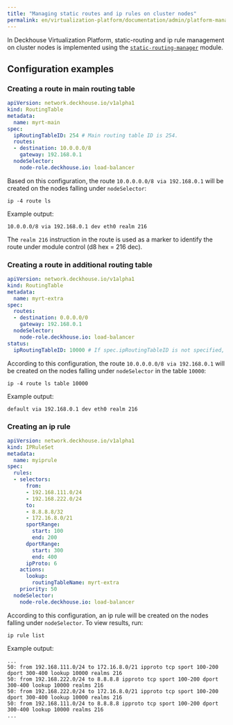 ```yaml
---
title: "Managing static routes and ip rules on cluster nodes"
permalink: en/virtualization-platform/documentation/admin/platform-management/network/other/static-routes.html
---
```


In Deckhouse Virtualization Platform, static-routing and ip rule management on cluster nodes is implemented using the [`static-routing-manager`](/products/kubernetes-platform/modules/static-routing-manager/stable/) module.

## Configuration examples

### Creating a route in main routing table

```yaml
apiVersion: network.deckhouse.io/v1alpha1
kind: RoutingTable
metadata:
  name: myrt-main
spec:
  ipRoutingTableID: 254 # Main routing table ID is 254.
  routes:
  - destination: 10.0.0.0/8
    gateway: 192.168.0.1
  nodeSelector:
    node-role.deckhouse.io: load-balancer
```

Based on this configuration, the route `10.0.0.0.0/8 via 192.168.0.1` will be created on the nodes falling under `nodeSelector`:

```shell
ip -4 route ls
```

Example output:

```console
10.0.0.0/8 via 192.168.0.1 dev eth0 realm 216
```

The `realm 216` instruction in the route is used as a marker to identify the route under module control (d8 hex = 216 dec).

### Creating a route in additional routing table

```yaml
apiVersion: network.deckhouse.io/v1alpha1
kind: RoutingTable
metadata:
  name: myrt-extra
spec:
  routes:
  - destination: 0.0.0.0/0
    gateway: 192.168.0.1
  nodeSelector:
    node-role.deckhouse.io: load-balancer
status:
  ipRoutingTableID: 10000 # If spec.ipRoutingTableID is not specified, it will be generated automatically and placed in status.
```

According to this configuration, the route `10.0.0.0.0/8 via 192.168.0.1` will be created on the nodes falling under `nodeSelector` in the table `10000`:

```shell
ip -4 route ls table 10000
```

Example output:

```console
default via 192.168.0.1 dev eth0 realm 216
```

### Creating an ip rule

```yaml
apiVersion: network.deckhouse.io/v1alpha1
kind: IPRuleSet
metadata:
  name: myiprule
spec:
  rules:
  - selectors:
      from:
      - 192.168.111.0/24
      - 192.168.222.0/24
      to:
      - 8.8.8.8/32
      - 172.16.8.0/21
      sportRange:
        start: 100
        end: 200
      dportRange:
        start: 300
        end: 400
      ipProto: 6
    actions:
      lookup:
        routingTableName: myrt-extra
    priority: 50
  nodeSelector:
    node-role.deckhouse.io: load-balancer
```

According to this configuration, an ip rule will be created on the nodes falling under `nodeSelector`. To view results, run:

```shell
ip rule list
```

Example output:

```console
...
50: from 192.168.111.0/24 to 172.16.8.0/21 ipproto tcp sport 100-200 dport 300-400 lookup 10000 realms 216
50: from 192.168.222.0/24 to 8.8.8.8 ipproto tcp sport 100-200 dport 300-400 lookup 10000 realms 216
50: from 192.168.222.0/24 to 172.16.8.0/21 ipproto tcp sport 100-200 dport 300-400 lookup 10000 realms 216
50: from 192.168.111.0/24 to 8.8.8.8 ipproto tcp sport 100-200 dport 300-400 lookup 10000 realms 216
...
```
